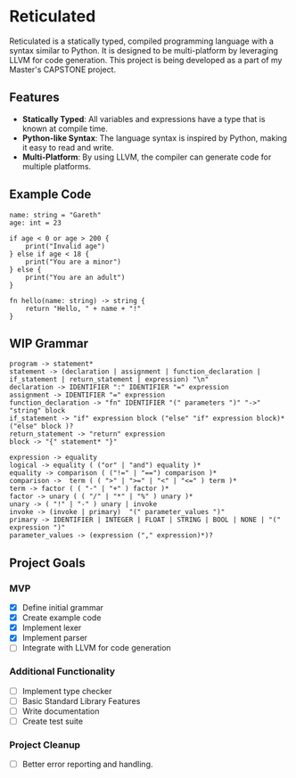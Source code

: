 # Reticulated

Reticulated is a statically typed, compiled programming language with a syntax similar to Python. It is designed to be multi-platform by leveraging LLVM for code generation. This project is being developed as a part of my Master's CAPSTONE project.

## Features

- **Statically Typed**: All variables and expressions have a type that is known at compile time.
- **Python-like Syntax**: The language syntax is inspired by Python, making it easy to read and write.
- **Multi-Platform**: By using LLVM, the compiler can generate code for multiple platforms.

## Example Code

```ret
name: string = "Gareth"
age: int = 23

if age < 0 or age > 200 {
    print("Invalid age")
} else if age < 18 {
    print("You are a minor")
} else {
    print("You are an adult")
}

fn hello(name: string) -> string {
    return "Hello, " + name + "!"
}
```

## WIP Grammar

```plaintext
program -> statement*
statement -> (declaration | assignment | function_declaration | if_statement | return_statement | expression) "\n"
declaration -> IDENTIFIER ":" IDENTIFIER "=" expression
assignment -> IDENTIFIER "=" expression
function_declaration -> "fn" IDENTIFIER "(" parameters ")" "->" "string" block
if_statement -> "if" expression block ("else" "if" expression block)* ("else" block )?
return_statement -> "return" expression
block -> "{" statement* "}"

expression -> equality
logical -> equality ( ("or" | "and") equality )*
equality -> comparison ( ("!=" | "==") comparison )*
comparison ->  term ( ( ">" | ">=" | "<" | "<=" ) term )* 
term -> factor ( ( "-" | "+" ) factor )* 
factor -> unary ( ( "/" | "*" | "%" ) unary )* 
unary -> ( "!" | "-" ) unary | invoke
invoke -> (invoke | primary)  "(" parameter_values ")"
primary -> IDENTIFIER | INTEGER | FLOAT | STRING | BOOL | NONE | "(" expression ")"
parameter_values -> (expression ("," expression)*)?
```

## Project Goals

### MVP 

- [x] Define initial grammar
- [x] Create example code
- [x] Implement lexer
- [x] Implement parser
- [ ] Integrate with LLVM for code generation

### Additional Functionality 

- [ ] Implement type checker
- [ ] Basic Standard Library Features
- [ ] Write documentation
- [ ] Create test suite

### Project Cleanup 

- [ ] Better error reporting and handling.